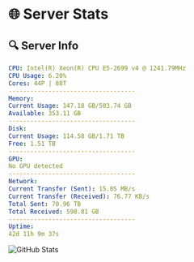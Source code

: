 # 🌐 Server Stats
## 🔍 Server Info
```yaml
CPU: Intel(R) Xeon(R) CPU E5-2699 v4 @ 1241.79MHz
CPU Usage: 6.20%
Cores: 44P | 88T
-----------------------------------
Memory:
Current Usage: 147.18 GB/503.74 GB
Available: 353.11 GB
-----------------------------------
Disk:
Current Usage: 114.58 GB/1.71 TB
Free: 1.51 TB
-----------------------------------
GPU:
No GPU detected
-----------------------------------
Network:
Current Transfer (Sent): 15.05 MB/s
Current Transfer (Received): 76.77 KB/s
Total Sent: 70.96 TB
Total Received: 598.81 GB
-----------------------------------
Uptime:
42d 11h 9m 37s
```
![GitHub Stats](https://img.shields.io/badge/Updated-2025-04-19_08:32:26-blue)